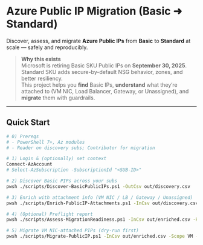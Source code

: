 ﻿# Azure Public IP Migration (Basic ➜ Standard)

Discover, assess, and migrate **Azure Public IPs** from **Basic** to **Standard** at scale — safely and reproducibly.

> **Why this exists**  
> Microsoft is retiring Basic SKU Public IPs on **September 30, 2025**. Standard SKU adds secure-by-default NSG behavior, zones, and better resiliency.  
> This project helps you **find** Basic IPs, **understand** what they’re attached to (VM NIC, Load Balancer, Gateway, or Unassigned), and **migrate** them with guardrails.

---

## Quick Start

```bash
# 0) Prereqs
# - PowerShell 7+, Az modules
# - Reader on discovery subs; Contributor for migration

# 1) Login & (optionally) set context
Connect-AzAccount
# Select-AzSubscription -SubscriptionId "<SUB-ID>"

# 2) Discover Basic PIPs across your subs
pwsh ./scripts/Discover-BasicPublicIPs.ps1 -OutCsv out/discovery.csv

# 3) Enrich with attachment info (VM NIC / LB / Gateway / Unassigned)
pwsh ./scripts/Enrich-PublicIP-Attachments.ps1 -InCsv out/discovery.csv -OutCsv out/enriched.csv

# 4) (Optional) Preflight report
pwsh ./scripts/Assess-MigrationReadiness.ps1 -InCsv out/enriched.csv -Report out/readiness.html

# 5) Migrate VM NIC-attached PIPs (dry-run first)
pwsh ./scripts/Migrate-PublicIP.ps1 -InCsv out/enriched.csv -Scope VM -WhatIf
